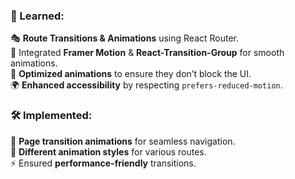 

### **🎯 Learned:**  
🎭 **Route Transitions & Animations** using React Router.  
🎨 Integrated **Framer Motion** & **React-Transition-Group** for smooth animations.  
🚀 **Optimized animations** to ensure they don’t block the UI.  
🌍 **Enhanced accessibility** by respecting `prefers-reduced-motion`.  

### **🛠️ Implemented:**  
📌 **Page transition animations** for seamless navigation.  
🔄 **Different animation styles** for various routes.  
⚡ Ensured **performance-friendly** transitions.  

